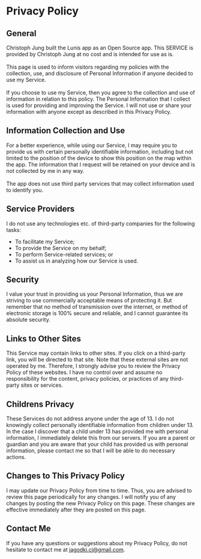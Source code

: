 # Privacy Policy
## General
Christoph Jung built the Lunis app as an Open Source app. This SERVICE is provided by Christoph Jung at no cost and is intended for use as is. 
<br><br>This page is used to inform visitors regarding my policies with the collection, use, and disclosure of Personal Information if anyone decided to use my Service. 
<br><br>If you choose to use my Service, then you agree to the collection and use of information in relation to this policy. The Personal Information that I collect is used for providing and improving the Service. I will not use or share your information with anyone except as described in this Privacy Policy. 

## Information Collection and Use
For a better experience, while using our Service, I may require you to provide us with certain personally identifiable information, including but not limited to the position of the device to show this position on the map within the app. The information that I request will be retained on your device and is not collected by me in any way. 
<br><br>The app does not use third party services that may collect information used to identify you. 

## Service Providers
I do not use any technologies etc. of third-party companies for the following  tasks:
- To facilitate my Service;
- To provide the Service on my behalf;
- To perform Service-related services; or
- To assist us in analyzing how our Service is used.

## Security
I value your trust in providing us your Personal Information, thus we are striving to use commercially acceptable means of protecting it. But remember that no method of transmission over the internet, or method of electronic storage is 100% secure and reliable, and I cannot guarantee its absolute security. 

## Links to Other Sites
This Service may contain links to other sites. If you click on a third-party link, you will be directed to that site. Note that these external sites are not operated by me. Therefore, I strongly advise you to review the Privacy Policy of these websites. I have no control over and assume no responsibility for the content, privacy policies, or practices of any third-party sites or services. 

## Childrens Privacy
These Services do not address anyone under the age of 13. I do not knowingly collect personally identifiable information from children under 13. In the case I discover that a child under 13 has provided me with personal information, I immediately delete this from our servers. If you are a parent or guardian and you are aware that your child has provided us with personal information, please contact me so that I will be able to do necessary actions. 

## Changes to This Privacy Policy
I may update our Privacy Policy from time to time. Thus, you are advised to review this page periodically for any changes. I will notify you of any changes by posting the new Privacy Policy on this page. These changes are effective immediately after they are posted on this page. 

## Contact Me
If you have any questions or suggestions about my Privacy Policy, do not hesitate to contact me at jagodki.cj@gmail.com. 
